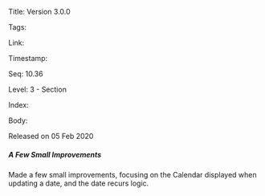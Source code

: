 Title: Version 3.0.0 

Tags:  

Link: 

Timestamp:  

Seq: 10.36 

Level: 3 - Section 

Index:  

Body: 

Released on 05 Feb 2020
 
##### A Few Small Improvements

Made a few small improvements, focusing on the Calendar displayed when updating a date, and the date recurs logic. 

